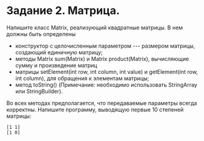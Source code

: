 # Задание 2. Матрица.

Напишите класс Matrix, реализующий квадратные матрицы. В нем должны быть определены

* конструктор с целочисленным параметром --- размером матрицы, создающий единичную матрицу;
* методы Matrix sum(Matrix) и Matrix product(Matrix), вычисляющие сумму и произведение матриц
* матрицы setElement(int row, int column, int value) и getElement(int row, int column), для 	обращения к 	элементам матрицы;
* метод 	toString() (Примечание: необходимо использовать StringArray или StringBuilder).

Во всех методах предполагается, что передаваемые параметры всегда корректны.
Напишите программу, выводящую первые 10 степеней матрицы:

```text
[1 1]
[1 0]
```


